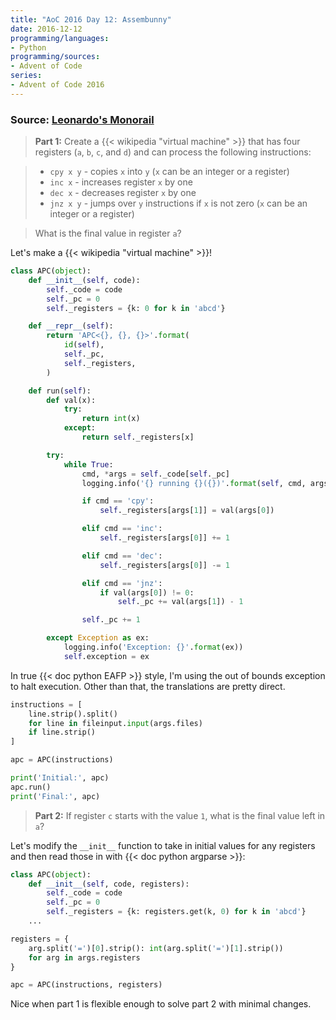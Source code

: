 ```yaml
---
title: "AoC 2016 Day 12: Assembunny"
date: 2016-12-12
programming/languages:
- Python
programming/sources:
- Advent of Code
series:
- Advent of Code 2016
---
```

### Source: [Leonardo's Monorail](http://adventofcode.com/2016/day/12)

> **Part 1:** Create a {{< wikipedia "virtual machine" >}} that has four registers (`a`, `b`, `c`, and `d`) and can process the following instructions:

> - `cpy x y` - copies `x` into `y` (`x` can be an integer or a register)
> - `inc x` - increases register `x` by one
> - `dec x` - decreases register `x` by one
> - `jnz x y` - jumps over `y` instructions if `x` is not zero (`x` can be an integer or a register)

> What is the final value in register `a`?

<!--more-->

Let's make a {{< wikipedia "virtual machine" >}}!

```python
class APC(object):
    def __init__(self, code):
        self._code = code
        self._pc = 0
        self._registers = {k: 0 for k in 'abcd'}

    def __repr__(self):
        return 'APC<{}, {}, {}>'.format(
            id(self),
            self._pc,
            self._registers,
        )

    def run(self):
        def val(x):
            try:
                return int(x)
            except:
                return self._registers[x]

        try:
            while True:
                cmd, *args = self._code[self._pc]
                logging.info('{} running {}({})'.format(self, cmd, args))

                if cmd == 'cpy':
                    self._registers[args[1]] = val(args[0])

                elif cmd == 'inc':
                    self._registers[args[0]] += 1

                elif cmd == 'dec':
                    self._registers[args[0]] -= 1

                elif cmd == 'jnz':
                    if val(args[0]) != 0:
                        self._pc += val(args[1]) - 1

                self._pc += 1

        except Exception as ex:
            logging.info('Exception: {}'.format(ex))
            self.exception = ex
```

In true {{< doc python EAFP >}} style, I'm using the out of bounds exception to halt execution. Other than that, the translations are pretty direct.

```python
instructions = [
    line.strip().split()
    for line in fileinput.input(args.files)
    if line.strip()
]

apc = APC(instructions)

print('Initial:', apc)
apc.run()
print('Final:', apc)
```

> **Part 2:** If register `c` starts with the value `1`, what is the final value left in `a`?

Let's modify the `__init__` function to take in initial values for any registers and then read those in with {{< doc python argparse >}}:

```python
class APC(object):
    def __init__(self, code, registers):
        self._code = code
        self._pc = 0
        self._registers = {k: registers.get(k, 0) for k in 'abcd'}
    ...

registers = {
    arg.split('=')[0].strip(): int(arg.split('=')[1].strip())
    for arg in args.registers
}

apc = APC(instructions, registers)
```

Nice when part 1 is flexible enough to solve part 2 with minimal changes.
